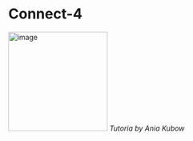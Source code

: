 # Connect-4

<img width="198" alt="image" src="https://user-images.githubusercontent.com/58277625/214323841-f7e41283-46f8-4588-a1bc-0c4b29d6702e.png">
<i>Tutoria by Ania Kubow</i>
